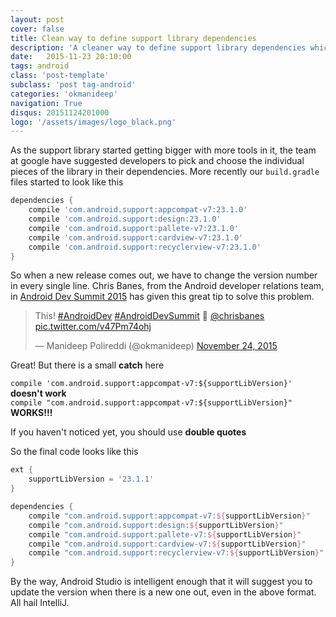 ```yaml
---
layout: post
cover: false
title: Clean way to define support library dependencies
description: 'A cleaner way to define support library dependencies which makes updating their version number a whole lot easier'
date:   2015-11-23 20:10:00
tags: android
class: 'post-template'
subclass: 'post tag-android'
categories: 'okmanideep'
navigation: True
disqus: 20151124201000
logo: '/assets/images/logo_black.png'
---
```


As the support library started getting bigger with more tools in it, the team at google have suggested developers to pick and choose the individual pieces of the library in their dependencies. More recently our `build.gradle` files started to look like this

```groovy
dependencies {
    compile 'com.android.support:appcompat-v7:23.1.0'
    compile 'com.android.support:design:23.1.0'
    compile 'com.android.support:pallete-v7:23.1.0'
    compile 'com.android.support:cardview-v7:23.1.0'
    compile 'com.android.support:recyclerview-v7:23.1.0'
}
```

So when a new release comes out, we have to change the version number in every single line. Chris Banes, from the Android developer relations team, in [Android Dev Summit 2015](https://www.youtube.com/watch?v=ihQ16K8gSuQ&t=17m58s) has given this great tip to solve this problem.

<blockquote class="twitter-tweet" lang="en"><p lang="en" dir="ltr">This! <a href="https://twitter.com/hashtag/AndroidDev?src=hash">#AndroidDev</a> <a href="https://twitter.com/hashtag/AndroidDevSummit?src=hash">#AndroidDevSummit</a>&#10;🙏 <a href="https://twitter.com/chrisbanes">@chrisbanes</a> <a href="https://t.co/v47Pm74ohj">pic.twitter.com/v47Pm74ohj</a></p>&mdash; Manideep Polireddi (@okmanideep) <a href="https://twitter.com/okmanideep/status/669195097947377664">November 24, 2015</a></blockquote>
<script async src="//platform.twitter.com/widgets.js" charset="utf-8"></script>

Great! But there is a small **catch** here  

`compile 'com.android.support:appcompat-v7:${supportLibVersion}'` **doesn't work**  
`compile "com.android.support:appcompat-v7:${supportLibVersion}"` **WORKS!!!**  

If you haven't noticed yet, you should use **double quotes**

So the final code looks like this

```groovy
ext {
    supportLibVersion = '23.1.1'
}

dependencies {
    compile "com.android.support:appcompat-v7:${supportLibVersion}"
    compile "com.android.support:design:${supportLibVersion}"
    compile "com.android.support:pallete-v7:${supportLibVersion}"
    compile "com.android.support:cardview-v7:${supportLibVersion}"
    compile "com.android.support:recyclerview-v7:${supportLibVersion}"
}
```

By the way, Android Studio is intelligent enough that it will suggest you to update the version when there is a new one out, even in the above format. All hail IntelliJ.
